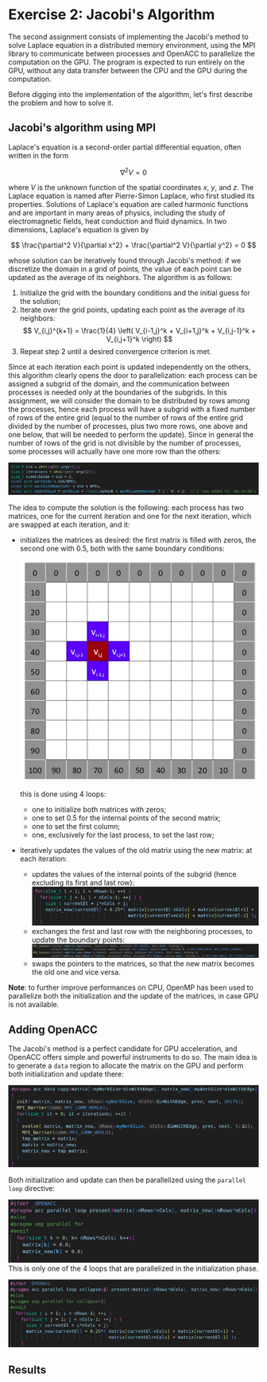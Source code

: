 # Exercise 2: Jacobi's Algorithm

The second assignment consists of implementing the Jacobi's method to solve Laplace equation in a distributed memory environment, using the MPI library to communicate between processes and OpenACC to parallelize the computation on the GPU. The program is expected to run entirely on the GPU, without any data transfer between the CPU and the GPU during the computation. 

Before digging into the implementation of the algorithm, let's first describe the problem and how to solve it.

## Jacobi's algorithm using MPI

Laplace's equation is a second-order partial differential equation, often written in the form

$$
\nabla^2 V = 0
$$

where $V$ is the unknown function of the spatial coordinates $x$, $y$, and $z$. The Laplace equation is named after Pierre-Simon Laplace, who first studied its properties. Solutions of Laplace's equation are called harmonic functions and are important in many areas of physics, including the study of electromagnetic fields, heat conduction and fluid dynamics. In two dimensions, Laplace's equation is given by

$$
\frac{\partial^2 V}{\partial x^2} + \frac{\partial^2 V}{\partial y^2} = 0
$$

whose solution can be iteratively found through Jacobi's method: if we discretize the domain in a grid of points, the value of each point can be updated as the average of its neighbors. The algorithm is as follows:

1. Initialize the grid with the boundary conditions and the initial guess for the solution;
2. Iterate over the grid points, updating each point as the average of its neighbors:
$$
V_{i,j}^{k+1} = \frac{1}{4} \left( V_{i-1,j}^k + V_{i+1,j}^k + V_{i,j-1}^k + V_{i,j+1}^k \right)
$$
3. Repeat step 2 until a desired convergence criterion is met.

Since at each iteration each point is updated independently on the others, this algorithm clearly opens the door to parallelization: each process can be assigned a subgrid of the domain, and the communication between processes is needed only at the boundaries of the subgrids. In this assignment, we will consider the domain to be distributed by rows among the processes, hence each process will have a subgrid with a fixed number of rows of the entire grid (equal to the number of rows of the entire grid divided by the number of processes, plus two more rows, one above and one below, that will be needed to perform the update). Since in general the number of rows of the grid is not divisible by the number of processes, some processes will actually have one more row than the others:

![worksharing](imgs/worksharing.png)

The idea to compute the solution is the following: each process has two matrices, one for the current iteration and one for the next iteration, which are swapped at each iteration, and it:
- initializes the matrices as desired: the first matrix is filled with zeros, the second one with $0.5$, both with the same boundary conditions:

    ![init](imgs/init.png)

    this is done using 4 loops:
    - one to initialize both matrices with zeros;
    - one to set $0.5$ for the internal points of the second matrix;
    - one to set the first column;
    - one, exclusively for the last process, to set the last row;

- iteratively updates the values of the old matrix using the new matrix: at each iteration:
  - updates the values of the internal points of the subgrid (hence excluding its first and last row):
    ![update](imgs/update.png)
  - exchanges the first and last row with the neighboring processes, to update the boundary points:
    ![sendrec](imgs/sendrec.png)
  - swaps the pointers to the matrices, so that the new matrix becomes the old one and vice versa.
  
**Note**: to further improve performances on CPU, OpenMP has been used to parallelize both the initialization and the update of the matrices, in case GPU is not available.

## Adding OpenACC

The Jacobi's method is a perfect candidate for GPU acceleration, and OpenACC offers simple and powerful instruments to do so. The main idea is to generate a `data` region to allocate the matrix on the GPU and perform both initialization and update there:

![accdata](imgs/accdata.png)

Both initialization and update can then be parallelized using the `parallel loop` directive:

![initacc](imgs/initacc.png)
This is only one of the 4 loops that are parallelized in the initialization phase.

![updacc](imgs/updacc.png)


## Results


